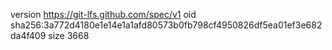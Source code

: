 version https://git-lfs.github.com/spec/v1
oid sha256:3a772d4180e1e14e1a1afd80573b0fb798cf4950826df5ea01ef3e682da4f409
size 3668
